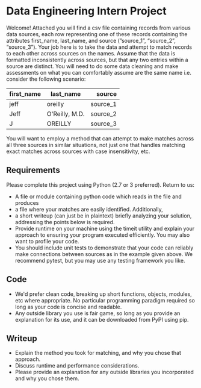 Data Engineering Intern Project
===============================

Welcome! Attached you will find a csv file containing records from various data
sources, each row representing one of these records containing the attributes
first_name, last_name, and source (”source_1”, “source_2”, “source_3”). Your
job here is to take the data and attempt to match records to each other across
sources on the names. Assume that the data is formatted inconsistently across
sources, but that any two entries within a source are distinct. You will need
to do some data cleaning and make assessments on what you can comfortably
assume are the same name i.e. consider the following scenario:


| first_name | last_name      |   source |
|------------|----------------|---------:|
| jeff       | oreilly        | source_1 |
| Jeff       | O'Reilly, M.D. | source_2 |
| J          | OREILLY        | source_3 |


You will want to employ a method that can attempt to make matches across all
three sources in similar situations, not just one that handles matching exact
matches across sources with case insensitivity, etc.

Requirements
------------
Please complete this project using Python (2.7 or 3 preferred). Return to us:
* A file or module containing python code which reads in the file and produces
* a file where your matches are easily identified. Additionally,
* a short writeup (can just be in plaintext) briefly analyzing your solution,
  addressing the points below is required.
* Provide runtime on your machine using the timeit utility and explain your
  approach to ensuring your program executed efficiently. You may also want
  to profile your code.
* You should include unit tests to demonstrate that your code can reliably
  make connections between sources as in the example given above. We recommend
  pytest, but you may use any testing framework you like.

Code
----
* We'd prefer clean code, breaking up short functions, objects, modules, etc
  where appropriate. No particular programming paradigm required so long as
  your code is concise and readable.
* Any outside library you use is fair game, so long as you provide an
  explanation for its use, and it can be downloaded from PyPI using pip.

Writeup
-------
* Explain the method you took for matching, and why you chose that approach.
* Discuss runtime and performance considerations.
* Please provide an explanation for any outside libraries you incorporated
  and why you chose them.